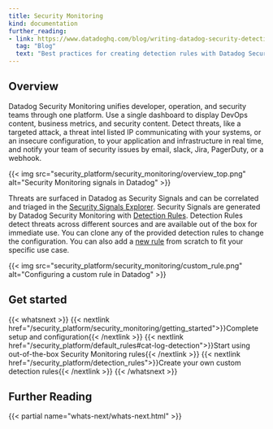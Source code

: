 ```yaml
---
title: Security Monitoring
kind: documentation
further_reading:
- link: https://www.datadoghq.com/blog/writing-datadog-security-detection-rules/
  tag: "Blog"
  text: "Best practices for creating detection rules with Datadog Security Monitoring"
---
```


## Overview

Datadog Security Monitoring unifies developer, operation, and security teams through one platform. Use a single dashboard to display DevOps content, business metrics, and security content. Detect threats, like a targeted attack, a threat intel listed IP communicating with your systems, or an insecure configuration, to your application and infrastructure in real time, and notify your team of security issues by email, slack, Jira, PagerDuty, or a webhook.

{{< img src="security_platform/security_monitoring/overview_top.png" alt="Security Monitoring signals in Datadog" >}}

Threats are surfaced in Datadog as Security Signals and can be correlated and triaged in the [Security Signals Explorer][1]. Security Signals are generated by Datadog Security Monitoring with [Detection Rules][2]. Detection Rules detect threats across different sources and are available out of the box for immediate use. You can clone any of the provided detection rules to change the configuration. You can also add a [new rule][3] from scratch to fit your specific use case.

{{< img src="security_platform/security_monitoring/custom_rule.png" alt="Configuring a custom rule in Datadog"  >}}

## Get started

{{< whatsnext >}}
  {{< nextlink href="/security_platform/security_monitoring/getting_started">}}Complete setup and configuration{{< /nextlink >}}
  {{< nextlink href="/security_platform/default_rules#cat-log-detection">}}Start using out-of-the-box Security Monitoring rules{{< /nextlink >}}
  {{< nextlink href="/security_platform/detection_rules">}}Create your own custom detection rules{{< /nextlink >}}
{{< /whatsnext >}}

## Further Reading

{{< partial name="whats-next/whats-next.html" >}}

[1]: /security_platform/security_monitoring/security_home/
[2]: /security_platform/default_rules#cat-log-detection
[3]: /security_platform/detection_rules
